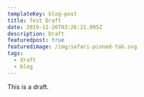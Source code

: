 ```yaml
---
templateKey: blog-post
title: Test Draft
date: 2019-11-26T03:26:21.095Z
description: Draft
featuredpost: true
featuredimage: /img/safari-pinned-tab.svg
tags:
  - draft
  - blog
---
```

This is a draft.
